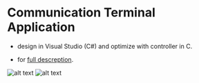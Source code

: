 # Communication Terminal Application

* design in Visual Studio (C#) and optimize with controller in C. 

* for  <a href="https://github.com/MaorAssayag/Digital-Computer-Structure-projects/blob/master/Communication%20Terminal%20Application/%D7%93%D7%95%D7%97%20%D7%9E%D7%A1%D7%9B%D7%9D%20-%20%D7%A4%D7%A8%D7%95%D7%99%D7%A7%D7%98%20%D7%AA%D7%A7%D7%A9%D7%95%D7%A8%D7%AA.pdf">full descreption</a>.

![alt text](https://github.com/MaorAssayag/Digital-Computer-Structure-projects/blob/master/Communication%20Terminal%20Application/png1.PNG)
![alt text](https://github.com/MaorAssayag/Digital-Computer-Structure-projects/blob/master/Communication%20Terminal%20Application/png2.PNG)
